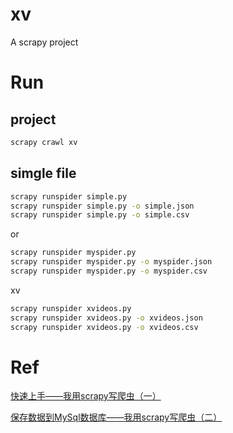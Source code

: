 # xv
A scrapy project

# Run
## project

```bash
scrapy crawl xv
```

## simgle file
```bash
scrapy runspider simple.py 
scrapy runspider simple.py -o simple.json
scrapy runspider simple.py -o simple.csv
```

or

```bash
scrapy runspider myspider.py 
scrapy runspider myspider.py -o myspider.json
scrapy runspider myspider.py -o myspider.csv
```

xv

```bash
scrapy runspider xvideos.py 
scrapy runspider xvideos.py -o xvideos.json
scrapy runspider xvideos.py -o xvideos.csv
```

# Ref

[快速上手——我用scrapy写爬虫（一）](https://segmentfault.com/a/1190000011597478)

[保存数据到MySql数据库——我用scrapy写爬虫（二）](https://segmentfault.com/a/1190000011723728)
